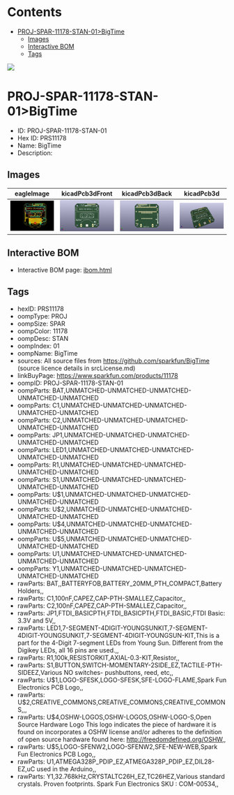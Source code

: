 



Contents
========

* [PROJ-SPAR-11178-STAN-01>BigTime](#proj-spar-11178-stan-01bigtime)
	* [Images](#images)
	* [Interactive BOM](#interactive-bom)
	* [Tags](#tags)
  
![][im]
# PROJ-SPAR-11178-STAN-01>BigTime

- ID: PROJ-SPAR-11178-STAN-01
- Hex ID: PRS11178
- Name: BigTime
- Description: 

## Images
  
  

|eagleImage|kicadPcb3dFront|kicadPcb3dBack|kicadPcb3d|
| :---: | :---: | :---: | :---: |
|[![eagleImage](eagleImage_140.png)](eagleImage_.png)|[![kicadPcb3dFront](kicadPcb3dFront_140.png)](kicadPcb3dFront_.png)|[![kicadPcb3dBack](kicadPcb3dBack_140.png)](kicadPcb3dBack_.png)|[![kicadPcb3d](kicadPcb3d_140.png)](kicadPcb3d_.png)|

## Interactive BOM

- Interactive BOM page: [ibom.html](kicad/bom/ibom.html)

## Tags

- hexID: PRS11178
- oompType: PROJ
- oompSize: SPAR
- oompColor: 11178
- oompDesc: STAN
- oompIndex: 01
- oompName: BigTime
- sources: All source files from https://github.com/sparkfun/BigTime (source licence details in srcLicense.md)
- linkBuyPage: https://www.sparkfun.com/products/11178
- oompID: PROJ-SPAR-11178-STAN-01
- oompParts: BAT,UNMATCHED-UNMATCHED-UNMATCHED-UNMATCHED-UNMATCHED
- oompParts: C1,UNMATCHED-UNMATCHED-UNMATCHED-UNMATCHED-UNMATCHED
- oompParts: C2,UNMATCHED-UNMATCHED-UNMATCHED-UNMATCHED-UNMATCHED
- oompParts: JP1,UNMATCHED-UNMATCHED-UNMATCHED-UNMATCHED-UNMATCHED
- oompParts: LED1,UNMATCHED-UNMATCHED-UNMATCHED-UNMATCHED-UNMATCHED
- oompParts: R1,UNMATCHED-UNMATCHED-UNMATCHED-UNMATCHED-UNMATCHED
- oompParts: S1,UNMATCHED-UNMATCHED-UNMATCHED-UNMATCHED-UNMATCHED
- oompParts: U$1,UNMATCHED-UNMATCHED-UNMATCHED-UNMATCHED-UNMATCHED
- oompParts: U$2,UNMATCHED-UNMATCHED-UNMATCHED-UNMATCHED-UNMATCHED
- oompParts: U$4,UNMATCHED-UNMATCHED-UNMATCHED-UNMATCHED-UNMATCHED
- oompParts: U$5,UNMATCHED-UNMATCHED-UNMATCHED-UNMATCHED-UNMATCHED
- oompParts: U1,UNMATCHED-UNMATCHED-UNMATCHED-UNMATCHED-UNMATCHED
- oompParts: Y1,UNMATCHED-UNMATCHED-UNMATCHED-UNMATCHED-UNMATCHED
- rawParts: BAT,,BATTERYFOB,BATTERY_20MM_PTH_COMPACT,Battery Holders,,
- rawParts: C1,100nF,CAPEZ,CAP-PTH-SMALLEZ,Capacitor,,
- rawParts: C2,100nF,CAPEZ,CAP-PTH-SMALLEZ,Capacitor,,
- rawParts: JP1,FTDI_BASICPTH,FTDI_BASICPTH,FTDI_BASIC,FTDI Basic: 3.3V and 5V,,
- rawParts: LED1,7-SEGMENT-4DIGIT-YOUNGSUNKIT,7-SEGMENT-4DIGIT-YOUNGSUNKIT,7-SEGMENT-4DIGIT-YOUNGSUN-KIT,This is a part for the 4-Digit 7-segment LEDs from Young Sun.  Different from the Digikey LEDs, all 16 pins are used.,,
- rawParts: R1,100k,RESISTORKIT,AXIAL-0.3-KIT,Resistor,,
- rawParts: S1,BUTTON,SWITCH-MOMENTARY-2SIDE_EZ,TACTILE-PTH-SIDEEZ,Various NO switches- pushbuttons, reed, etc,,
- rawParts: U$1,LOGO-SFESK,LOGO-SFESK,SFE-LOGO-FLAME,Spark Fun Electronics PCB Logo,,
- rawParts: U$2,CREATIVE_COMMONS,CREATIVE_COMMONS,CREATIVE_COMMONS,,,
- rawParts: U$4,OSHW-LOGOS,OSHW-LOGOS,OSHW-LOGO-S,Open Source Hardware Logo This logo indicates the piece of hardware it is found on incorporates a OSHW license and/or adheres to the definition of open source hardware found here: http://freedomdefined.org/OSHW,,
- rawParts: U$5,LOGO-SFENW2,LOGO-SFENW2,SFE-NEW-WEB,Spark Fun Electronics PCB Logo,,
- rawParts: U1,ATMEGA328P_PDIP_EZ,ATMEGA328P_PDIP_EZ,DIL28-EZ,uC used in the Arduino,,
- rawParts: Y1,32.768kHz,CRYSTALTC26H_EZ,TC26HEZ,Various standard crystals. Proven footprints. Spark Fun Electronics SKU : COM-00534,,



[im]: kicadPcb3d_450.png
